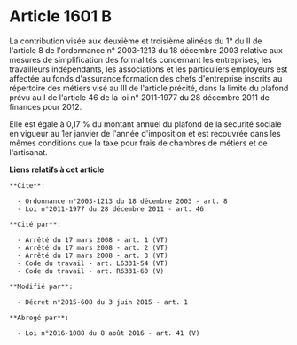 # Article 1601 B

La contribution visée aux deuxième et troisième alinéas du 1°  du II de l'article 8 de l'ordonnance n° 2003-1213 du 18
décembre 2003 relative aux mesures de simplification des formalités concernant les entreprises, les travailleurs
indépendants, les associations et les particuliers employeurs est affectée au fonds d'assurance formation des chefs
d'entreprise inscrits au répertoire des métiers visé au III de l'article précité, dans la limite du plafond prévu au I de
l'article 46 de la loi n° 2011-1977 du 28 décembre 2011 de finances pour 2012. 

Elle est égale à 0,17 % du montant annuel du plafond de la sécurité sociale en vigueur au 1er janvier de l'année d'imposition
et est recouvrée dans les mêmes conditions que la taxe pour frais de chambres de métiers et de l'artisanat.

**Liens relatifs à cet article**

	**Cite**:

	  - Ordonnance n°2003-1213 du 18 décembre 2003 - art. 8
	  - Loi n°2011-1977 du 28 décembre 2011 - art. 46

	**Cité par**:

	  - Arrêté du 17 mars 2008 - art. 1 (VT)
	  - Arrêté du 17 mars 2008 - art. 2 (VT)
	  - Arrêté du 17 mars 2008 - art. 3 (VT)
	  - Code du travail - art. L6331-54 (VT)
	  - Code du travail - art. R6331-60 (V)

	**Modifié par**:

	  - Décret n°2015-608 du 3 juin 2015 - art. 1

	**Abrogé par**:

	  - Loi n°2016-1088 du 8 août 2016 - art. 41 (V)
